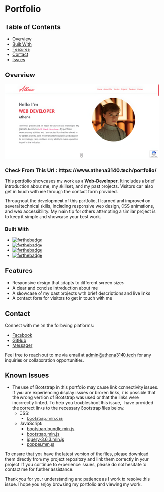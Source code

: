 # Portfolio

## Table of Contents

-  [Overview](#overview)
-  [Built With](#built-with)
-  [Features](#features)
-  [Contact](#contact)
-  [Issues](#known-issues)

## Overview

![Screenshot of the live project](https://raw.githubusercontent.com/athena3140/portfolio/main/screenshot.jpg)

<h3>Check From This Url : https://www.athena3140.tech/portfolio/</h3>

This portfolio showcases my work as a **Web-Developer**. It includes a brief introduction about me, my skillset, and
my past projects. Visitors can also get in touch with me through the contact form provided.

Throughout the development of this portfolio, I learned and improved on several technical skills, including
responsive web design, CSS animations, and web accessibility. My main tip for others attempting a similar project is
to keep it simple and showcase your best work.

### Built With

-  [![forthebadge](https://img.shields.io/badge/Made%20With-BoootStrao-green)](https://forthebadge.com)
-  [![forthebadge](https://img.shields.io/badge/Made%20With-HTML-green)](https://forthebadge.com)
-  [![forthebadge](https://img.shields.io/badge/Made%20With-CSS-green)](https://forthebadge.com)
-  [![forthebadge](https://img.shields.io/badge/Made%20With-JavaScript-green)](https://forthebadge.com)

## Features

-  Responsive design that adapts to different screen sizes
-  A clear and concise introduction about me
-  A showcase of my past projects with brief descriptions and live links
-  A contact form for visitors to get in touch with me

## Contact

Connect with me on the following platforms:

-  [Facebook](https://facebook.com/athena3140/)
-  [GitHub](https://github.com/athena3140/)
-  [Messager](https://m.me/athena3140)

Feel free to reach out to me via email at [admin@athena3140.tech](mailto:admin@athena3140.tech) for any inquiries or
collaboration opportunities.

## Known Issues

-  The use of Bootstrap in this portfolio may cause link connectivity issues. If you are experiencing display issues
   or broken links, it is possible that the wrong version of Bootstrap was used or that the links were incorrectly
   linked. To help you troubleshoot this issue, I have provided the correct links to the necessary Bootstrap files
   below:
   -  CSS:
      -  [bootstrap.min.css](https://github.com/athena3140/portfolio/blob/main/cdn-css/bootstrap.min.css)
   -  JavaScript:
      -  [bootstrap.bundle.min.js](https://github.com/athena3140/portfolio/blob/main/cdn-js/bootstrap.bundle.min.js)
      -  [bootstrap.min.js](https://github.com/athena3140/portfolio/blob/main/cdn-js/bootstrap.min.js)
      -  [jquery-3.6.3.min.js](https://github.com/athena3140/portfolio/blob/main/cdn-js/jquery-3.6.3.min.js)
      -  [popper.min.js](https://github.com/athena3140/portfolio/blob/main/cdn-js/popper.min.js)

To ensure that you have the latest version of the files, please download them directly from my project repository and
link them correctly in your project. If you continue to experience issues, please do not hesitate to contact me for
further assistance.

Thank you for your understanding and patience as I work to resolve this issue. I hope you enjoy browsing my portfolio
and viewing my work.
